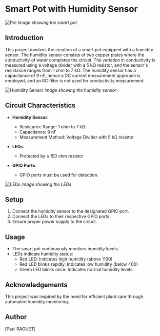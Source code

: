 # Smart Pot with Humidity Sensor

![Pot](https://github.com/PaulQuiDev/electro-pot/assets/80120197/d8b9706d-b092-42dd-8b55-2ff1fff8b3d2)
*Image showing the smart pot*

## Introduction

This project involves the creation of a smart pot equipped with a humidity sensor. The humidity sensor consists of two copper plates where the conductivity of water completes the circuit. The variation in conductivity is measured using a voltage divider with a 5 kΩ resistor, and the sensor's resistance ranges from 1 ohm to 7 kΩ. The humidity sensor has a capacitance of 9 nF, hence a DC current measurement approach is employed, and an RC filter is not used for conductivity measurement.

![Humidity Sensor](https://github.com/PaulQuiDev/electro-pot/assets/80120197/18db774f-4adc-482a-9384-bd08676a609e)
*Image showing the humidity sensor*

## Circuit Characteristics

- **Humidity Sensor**:
  - Resistance Range: 1 ohm to 7 kΩ
  - Capacitance: 9 nF
  - Measurement Method: Voltage Divider with 5 kΩ resistor

- **LEDs**:
  - Protected by a 150 ohm resistor

- **GPIO Ports**: 
  - GPIO ports must be used for detection.

![LEDs](https://github.com/PaulQuiDev/electro-pot/assets/80120197/c06666c0-e92f-4729-9dd5-5cc1347b9584)
*Image showing the LEDs*

## Setup

1. Connect the humidity sensor to the designated GPIO port.
2. Connect the LEDs to their respective GPIO ports.
3. Ensure proper power supply to the circuit.

## Usage

- The smart pot continuously monitors humidity levels.
- LEDs indicate humidity status: 
  - Red LED: Indicates high humidity (above 1100)
  - Red LED blinks rapidly: Indicates low humidity (below 400)
  - Green LED blinks once: Indicates normal humidity levels.

## Acknowledgements

This project was inspired by the need for efficient plant care through automated humidity monitoring.

## Author

[Paul RAGUET]


